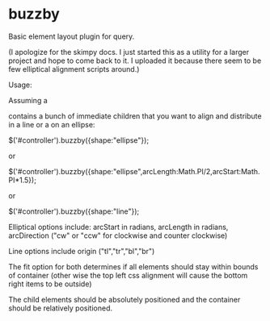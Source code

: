 buzzby
======

Basic element layout plugin for query. 

(I apologize for the skimpy docs. I just started this as a utility for a larger project and hope to come back to it. I uploaded it because there seem to be few elliptical alignment scripts around.)

Usage:

Assuming a <div id="controller"> contains a bunch of immediate children that you want to align and distribute in a line or a on an ellipse:

$('#controller').buzzby({shape:"ellipse"});

or 

$('#controller').buzzby({shape:"ellipse",arcLength:Math.PI/2,arcStart:Math.PI*1.5});

or

$('#controller').buzzby({shape:"line"});

Elliptical options include: arcStart in radians, arcLength in radians, arcDirection ("cw" or "ccw" for clockwise and counter clockwise)

Line options include origin ("tl","tr","bl","br")

The fit option for both determines if all elements should stay within bounds of container (other wise the top left css alignment will cause the bottom right items to be outside)

The child elements should be absolutely positioned and the container should be relatively positioned.

